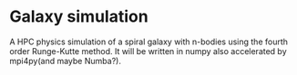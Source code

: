# Galaxy simulation

A HPC physics simulation of a spiral galaxy with n-bodies using the fourth order Runge-Kutte method. It will be written in numpy also accelerated by mpi4py(and maybe Numba?).
